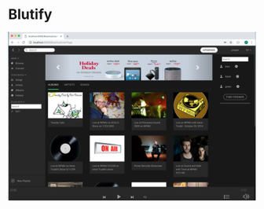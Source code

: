 # Blutify
![](https://github.com/yinqianzheng/Blutify/blob/master/btf%20Screen%20Shot.png?raw=true)

